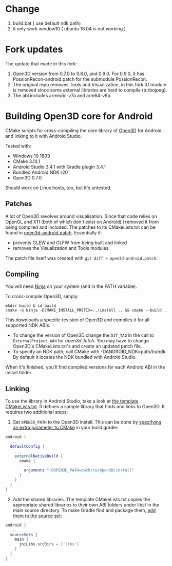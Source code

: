 # Change 
1. build.bat ( use default ndk path)
2. it only work window10 ( ubuntu 18.04 is not working ) 


# Fork updates

The update that made in this fork: 
1. Open3D version from 0.7.0 to 0.8.0, and 0.9.0. 
For 0.9.0, it has PossionRecon-android.patch for the submodule PossionRecon.
2. The original repo removes Tools and Visualization, in this fork IO module is removed since some external libraries are hard to compile (turbojpeg).
3. The abi includes armeabi-v7a and arm64-v8a. 

# Building Open3D core for Android

CMake scripts for cross-compiling the core library of [Open3D](http://www.open3d.org/) for Android and linking to it with Android Studio.

Tested with:

- Windows 10 1809
- CMake 3.14.1
- Android Studio 3.4.1 with Gradle plugin 3.4.1
- Bundled Android NDK r20
- Open3D 0.7.0

Should work on Linux hosts, too, but it's untested.

## Patches

A lot of Open3D revolves around visualisation. Since that code relies on OpenGL and X11 (both of which don't exist on Android) I removed it from being compiled and included. The patches to its CMakeLists.txt can be found in [open3d-android.patch](open3d-android.patch). Essentially it:

- prevents GLEW and GLFW from being built and linked
- removes the Visualization and Tools modules

The patch file itself was created with `git diff > open3d-android.patch`.

## Compiling

You will need [Ninja](https://ninja-build.org/) on your system (and in the PATH variable).

To cross-compile Open3D, simply:
```
mkdir build & cd build
cmake -G Ninja -DCMAKE_INSTALL_PREFIX=../install .. && cmake --build .
```
This downloads a specific revision of Open3D and compiles it for all supported NDK ABIs.

- To change the version of Open3D change the `GIT_TAG` in the call to `ExternalProject_Add` for *open3d-fetch*. You may have to change Open3D's CMakeLists.txt's and create an updated patch file.
- To specify an NDK path, call CMake with -DANDROID_NDK=path/to/ndk. By default it locates the NDK bundled with Android Studio.

When it's finished, you'll find compiled versions for each Android ABI in the install folder.

## Linking

To use the library in Android Studio, take a look at [the template CMakeLists.txt](android-studio/CMakeLists.txt).
It defines a sample library that finds and links to Open3D. It requires two additional steps:

1. Set `OPEN3D_PATH` to the Open3D install. This can be done by [specifying an extra parameter to CMake](https://developer.android.com/ndk/guides/cmake#variables) in your build.gradle:
```groovy
android {
  ...
  defaultConfig {
    ...
    externalNativeBuild {
      cmake {
        ...
        arguments "-DOPEN3D_PATH=path/to/Open3D/install"
      }
    }
  }
}
```

2. Add the shared libraries. The template CMakeLists.txt copies the appropriate shared libraries to their own ABI folders under libs/ in the main source directory. To make Gradle find and package them, [add them to the source set](https://developer.android.com/studio/projects/gradle-external-native-builds#jniLibs):
```groovy
android {
  ...
  sourceSets {
    main {
      jniLibs.srcDirs = ['libs']
    }
  }
}
```
